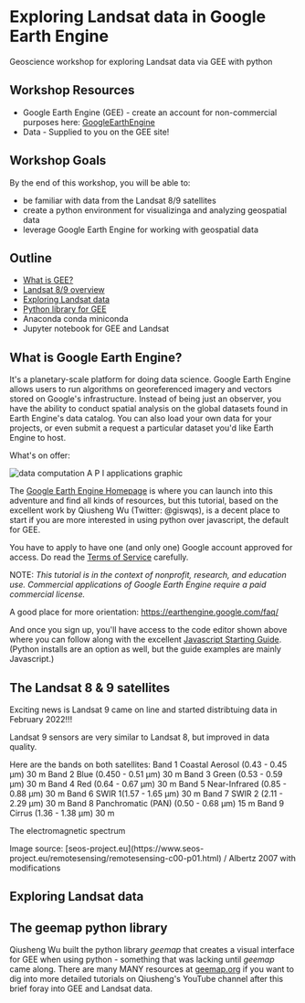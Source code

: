 # Exploring Landsat data in Google Earth Engine
Geoscience workshop for exploring Landsat data via GEE with python

## Workshop Resources
 - Google Earth Engine (GEE) - create an account for non-commercial purposes here: [GoogleEarthEngine](https://earthengine.google.com/)
 - Data - Supplied to you on the GEE site!

## Workshop Goals
By the end of this workshop, you will be able to:
- be familiar with data from the Landsat 8/9 satellites
- create a python environment for visualizinga and analyzing geospatial data
- leverage Google Earth Engine for working with geospatial data

## Outline
- [What is GEE?](#gee)
- [Landsat 8/9 overview](#landsat)
- [Exploring Landsat data](#streamlit)
- [Python library for GEE](#geemap)
- Anaconda conda miniconda
- Jupyter notebook for GEE and Landsat


## <a name="gee"></a>  What is Google Earth Engine?

It's a planetary-scale platform for doing data science. Google Earth Engine allows users to run algorithms on georeferenced imagery and vectors stored on Google's infrastructure. Instead of being just an observer, you have the ability to conduct spatial analysis on the global datasets found in Earth Engine's data catalog. You can also load your own data for your projects, or even submit a request a particular dataset you'd like Earth Engine to host.

What's on offer:

![data computation A P I applications graphic](imagesEngine/EngineOfferings.JPG)

The [Google Earth Engine Homepage](https://developers.google.com/earth-engine) is where you can launch into this adventure and find all kinds of resources, but this tutorial, based on the excellent work by Qiusheng Wu (Twitter: @giswqs), is a decent place to start if you are more interested in using python over javascript, the default for GEE.

You have to apply to have one (and only one) Google account approved for access. Do read the [Terms of Service](https://earthengine.google.com/terms/) carefully.

NOTE: *This tutorial is in the context of nonprofit, research, and education use. Commercial applications of Google Earth Engine require a paid commercial license.*

A good place for more orientation: https://earthengine.google.com/faq/

And once you sign up, you'll have access to the code editor shown above where you can follow along with the excellent [Javascript Starting Guide](https://developers.google.com/earth-engine/guides/getstarted). (Python installs are an option as well, but the guide examples are mainly Javascript.) 

## <a name="Landsat"></a> The Landsat 8 & 9 satellites

Exciting news is Landsat 9 came on line and started distribtuing data in February 2022!!!

Landsat 9 sensors are very similar to Landsat 8, but improved in data quality. 

Here are the bands on both satellites:
Band 1 Coastal Aerosol (0.43 - 0.45 µm) 30 m
Band 2 Blue (0.450 - 0.51 µm) 30 m
Band 3 Green (0.53 - 0.59 µm) 30 m
Band 4 Red (0.64 - 0.67 µm) 30 m
Band 5 Near-Infrared (0.85 - 0.88 µm) 30 m
Band 6 SWIR 1(1.57 - 1.65 µm) 30 m
Band 7 SWIR 2 (2.11 - 2.29 µm) 30 m
Band 8 Panchromatic (PAN) (0.50 - 0.68 µm) 15 m
Band 9 Cirrus (1.36 - 1.38 µm) 30 m

The electromagnetic spectrum

<p cnter
   img src
that
</p>
Image source: [seos-project.eu](https://www.seos-project.eu/remotesensing/remotesensing-c00-p01.html) / Albertz 2007 with modifications

## <a name="streamlit"></a> Exploring Landsat data

## <a name="geemap"></a> The geemap python library

Qiusheng Wu built the python library *geemap* that creates a visual interface for GEE when using python - something that was lacking until *geemap* came along. There are many MANY resources at [geemap.org](https://geemap.org/) if you want to dig into more detailed tutorials on Qiusheng's YouTube channel after this brief foray into GEE and Landsat data.
